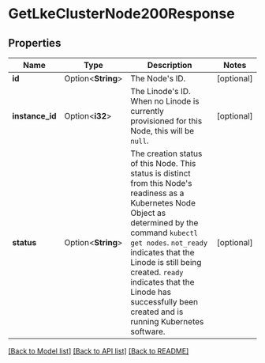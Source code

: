 # GetLkeClusterNode200Response

## Properties

Name | Type | Description | Notes
------------ | ------------- | ------------- | -------------
**id** | Option<**String**> | The Node's ID. | [optional]
**instance_id** | Option<**i32**> | The Linode's ID. When no Linode is currently provisioned for this Node, this will be `null`. | [optional]
**status** | Option<**String**> | The creation status of this Node. This status is distinct from this Node's readiness as a Kubernetes Node Object as determined by the command `kubectl get nodes`.  `not_ready` indicates that the Linode is still being created.  `ready` indicates that the Linode has successfully been created and is running Kubernetes software. | [optional]

[[Back to Model list]](../README.md#documentation-for-models) [[Back to API list]](../README.md#documentation-for-api-endpoints) [[Back to README]](../README.md)


